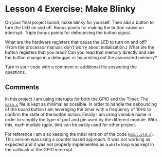 # Lesson 4 Exercise: Make Blinky

On your final project board, make blinky for yourself. Then add a button to turn the LED on and off. Bonus points for making the button cause an interrupt. Triple bonus points for debouncing the button signal.

What are the hardware registers that cause the LED to turn on and off? (From the processor manual, don’t worry about initialization.) What are the button registers that you read? Can you read that memory directly and see the button change in a debugger or by printing out the associated memory?

Turn in your code with a comment or additional file answering the questions.

## Comments

In this project I am using interupts for both the GPIO and the Timer. The [`main.c`](https://github.com/mic0331/red-jellies/blob/main/lesson-4/nucleo-F401RE-blinky_interrupt_debouncing/Src/main.c) file is kept as minimal as possible.
In order to handle the debouncing of the board button I am leveraging the timer with a frequency of 10Hz to confirm the state of the button action.
Finally I am using variable name in order to simplify the type of port and pin used by the different module. With this, each module (gpio, tim) can be easily used for other project.

For reference I am also keeping the intial version of the code ([`mail.old.c`](https://github.com/mic0331/red-jellies/blob/main/lesson-4/nucleo-F401RE-blinky_interrupt_debouncing/Src/main.old.c)). This version was using a counter based approach. It was not working as expected and it was not properly implemented as a `while` loop was kept in the callback of the GPIO interrupt.
